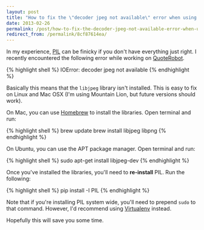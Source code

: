 ```yaml
---
layout: post
title: "How to fix the \"decoder jpeg not available\" error when using PIL in Python"
date: 2013-02-26
permalink: /post/how-to-fix-the-decoder-jpeg-not-available-error-when-using-pil-in-python
redirect_from: /permalink/8cf87614ea/
---
```


In my experience, [PIL] can be finicky if you don't have everything just right. 
I recently encountered the following error while working on [QuoteRobot][qbot].

{% highlight shell %}
IOError: decoder jpeg not available
{% endhighlight %}

Basically this means that the `libjpeg` library isn't installed. This is easy to 
fix on Linux and Mac OSX (I'm using Mountain Lion, but future versions should work).

On Mac, you can use [Homebrew] to install the libraries. Open terminal and run:

{% highlight shell %}
brew update
brew install libjpeg libpng
{% endhighlight %}

On Ubuntu, you can use the APT package manager. Open terminal and run:

{% highlight shell %}
sudo apt-get install libjpeg-dev
{% endhighlight %}

Once you've installed the libraries, you'll need to __re-install__ PIL. Run the 
following:

{% highlight shell %}
pip install -I PIL
{% endhighlight %}

Note that if you're installing PIL system wide, you'll need to prepend `sudo` to 
that command. However, I'd recommend using [Virtualenv] instead.

Hopefully this will save you some time.

[PIL]: http://www.pythonware.com/products/pil/
[qbot]: https://quoterobot.com
[Homebrew]: http://brew.sh
[Virtualenv]: https://pypi.python.org/pypi/virtualenv